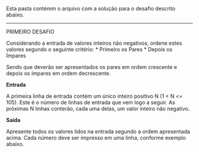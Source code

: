 Esta pasta contémm o arquivo com a solução para o desafio descrito abaixo.

___
PRIMEIRO DESAFIO

Considerando a entrada de valores inteiros não negativos, ordene estes valores segundo o seguinte critério:
        * Primeiro os Pares
        * Depois os Ímpares

Sendo que deverão ser apresentados os pares em ordem crescente e depois os ímpares em ordem decrescente.

**Entrada**

A primeira linha de entrada contém um único inteiro positivo N (1 < N <= 105). Este é o número de linhas de entrada que vem logo a seguir. As próximas N linhas conterão, cada uma delas, um valor inteiro não negativo.

**Saída**

Apresente todos os valores lidos na entrada segundo a ordem apresentada acima. Cada número deve ser impresso em uma linha, conforme exemplo abaixo.
